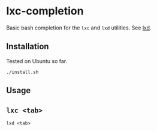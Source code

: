 # lxc-completion
Basic bash completion for the `lxc` and `lxd` utilities.  See [lxd](https://linuxcontainers.org). 

## Installation

Tested on Ubuntu so far. 

`./install.sh` 

## Usage 

`lxc <tab>` 
--
`lxd <tab>` 
